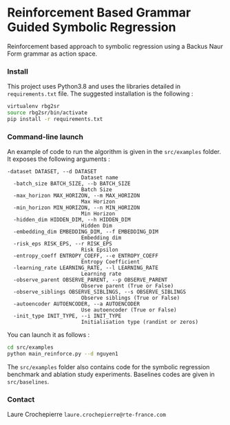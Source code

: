# Reinforcement Based Grammar Guided Symbolic Regression
Reinforcement based approach to symbolic regression using a Backus Naur Form grammar as action space. 


### Install 
This project uses Python3.8 and uses the libraries detailed in `requirements.txt` file. The suggested installation is the following : 
```bash 
virtualenv rbg2sr
source rbg2sr/bin/activate
pip install -r requirements.txt
```

### Command-line launch
An example of code to run the algorithm is given in the `src/examples` folder. It exposes the following arguments : 
```
-dataset DATASET, --d DATASET
                        Dataset name
  -batch_size BATCH_SIZE, --b BATCH_SIZE
                        Batch Size
  -max_horizon MAX_HORIZON, --m MAX_HORIZON
                        Max Horizon
  -min_horizon MIN_HORIZON, --n MIN_HORIZON
                        Min Horizon
  -hidden_dim HIDDEN_DIM, --h HIDDEN_DIM
                        Hidden Dim
  -embedding_dim EMBEDDING_DIM, --f EMBEDDING_DIM
                        Embedding dim
  -risk_eps RISK_EPS, --r RISK_EPS
                        Risk Epsilon
  -entropy_coeff ENTROPY_COEFF, --e ENTROPY_COEFF
                        Entropy Coefficient
  -learning_rate LEARNING_RATE, --l LEARNING_RATE
                        Learning rate
  -observe_parent OBSERVE_PARENT, --p OBSERVE_PARENT
                        Observe parent (True or False)
  -observe_siblings OBSERVE_SIBLINGS, --s OBSERVE_SIBLINGS
                        Observe siblings (True or False)
  -autoencoder AUTOENCODER, --a AUTOENCODER
                        Use autoencoder (True or False)
  -init_type INIT_TYPE, --i INIT_TYPE
                        Initialisation type (randint or zeros)
```

You can launch it as follows :
```bash
cd src/examples
python main_reinforce.py --d nguyen1
```

The `src/examples` folder also contains code for the symbolic regression benchmark and ablation study experiments. Baselines codes are given in `src/baselines`. 


### Contact 
Laure Crochepierre 
`laure.crochepierre@rte-france.com`

